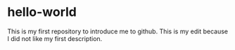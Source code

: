 # hello-world
This is my first repository to introduce me to github.
This is my edit because I did not like my first description. 
